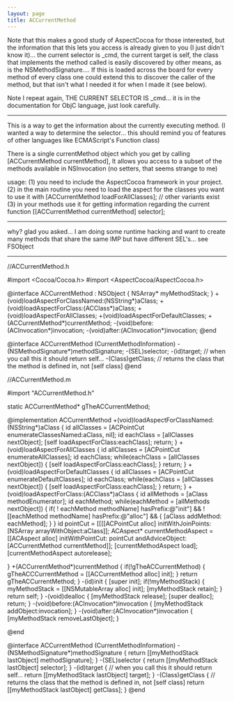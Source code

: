 ```yaml
---
layout: page
title: ACCurrentMethod
---
```



Note that this makes a good study of AspectCocoa for those interested, but the information that this lets you access is already given to you (I just didn't know it)... the current selector is _cmd, the current target is self, the class that implements the method called is easily discovered by other means, as is the NSMethodSignature.... If this is loaded across the board for every method of every class one could extend this to discover the caller of the method, but that isn't what I needed it for when I made it (see below).   

Note I repeat again, THE CURRENT SELECTOR IS _cmd... it is in the documentation for ObjC language, just look carefully.

----

This is a way to get the information about the currently executing method. (I wanted a way to determine the selector... this should remind you of features of other languages like ECMAScript's Function class)

There is a single currentMethod object which you get by calling [ACCurrentMethod currentMethod],  It allows you access to a subset of the methods available in NSInvocation (no setters, that seems strange to me)

usage:
	(1) you need to include the AspectCocoa framework in your project.
	(2) in the main routine you need to load the aspect for the classes you want to use it with
		[ACCurrentMethod loadForAllClasses]; // other variants exist
	(3) in your methods use it for getting information regarding the current function
		[[ACCurrentMethod currentMethod] selector];

----

why?  glad you asked... I am doing some runtime hacking and want to create many methods that share the same IMP but have different SEL's... see FSObject 

----

    
//ACCurrentMethod.h

#import <Cocoa/Cocoa.h>
#import <AspectCocoa/AspectCocoa.h>

@interface ACCurrentMethod : NSObject
{
	NSArray* myMethodStack;
}
+(void)loadAspectForClassNamed:(NSString*)aClass;
+(void)loadAspectForClass:(ACClass*)aClass;
+(void)loadAspectForAllClasses;
+(void)loadAspectForDefaultClasses;
+(ACCurrentMethod*)currentMethod;
-(void)before:(ACInvocation*)invocation;
-(void)after:(ACInvocation*)invocation;
@end

@interface ACCurrentMethod (CurrentMethodInformation)
-(NSMethodSignature*)methodSignature;
-(SEL)selector;
-(id)target; // when you call this it should return self...
-(Class)getClass; // returns the class that the method is defined in, not [self class]
@end

//ACCurrentMethod.m

#import "ACCurrentMethod.h"

static ACCurrentMethod* gTheACCurrentMethod;

@implementation ACCurrentMethod
+(void)loadAspectForClassNamed:(NSString*)aClass
{
	id allClasses = [ACPointCut enumerateClassesNamed:aClass, nil];
	id eachClass = [allClasses nextObject];
	[self loadAspectForClass:eachClass];
	return;
}
+(void)loadAspectForAllClasses
{
	id allClasses = [ACPointCut enumerateAllClasses];
	id eachClass;
	while(eachClass = [allClasses nextObject]) {
		[self loadAspectForClass:eachClass];
	}
	return;
}
+(void)loadAspectForDefaultClasses
{
	id allClasses = [ACPointCut enumerateDefaultClasses];
	id eachClass;
	while(eachClass = [allClasses nextObject]) {
		[self loadAspectForClass:eachClass];
	}
	return;
}
+(void)loadAspectForClass:(ACClass*)aClass
{
        id allMethods = [aClass methodEnumerator];
        id eachMethod;
        while(eachMethod = [allMethods nextObject]) {
        	if( ! eachMethod methodName] hasPrefix:@"init"] && 
                    ! [[eachMethod methodName] hasPrefix:@"alloc"] &&
                {
                	[aClass addMethod: eachMethod];
                }
        }
        id pointCut = [[[[ACPointCut alloc] initWithJoinPoints:[NSArray arrayWithObject:aClass]];
        ACAspect* currentMethodAspect = [[ACAspect alloc] 
                         initWithPointCut: pointCut  andAdviceObject: [ACCurrentMethod currentMethod]];
        [currentMethodAspect load];
        [currentMethodAspect autorelease];

}
+(ACCurrentMethod*)currentMethod
{
	if(!gTheACCurrentMethod) {
		gTheACCCurrentMethod = [[ACCurrentMethod alloc] init];
	}
	return gTheACCurrentMethod;	
}
-(id)init
{
	[super init];
	if(!myMethodStack) {
		myMethodStack = [[NSMutableArray alloc] init];
		[myMethodStack retain];
	}
	return self;
}
-(void)dealloc
{
	[myMethodStack release];
	[super dealloc];
	return;
}
-(void)before:(ACInvocation*)invocation
{
	[myMethodStack addObject:invocation];
}
-(void)after:(ACInvocation*)invocation
{
	[myMethodStack removeLastObject];
}

@end

@interface ACCurrentMethod (CurrentMethodInformation)
-(NSMethodSignature*)methodSignature
{
	return [[myMethodStack lastObject] methodSignature];
}
-(SEL)selector
{
	return [[myMethodStack lastObject] selector];
}
-(id)target
{
	// when you call this it should return self...
	return [[myMethodStack lastObject] target];
}
-(Class)getClass
{
	// returns the class that the method is defined in, not [self class]
	return [[myMethodStack lastObject] getClass];
}
@end

